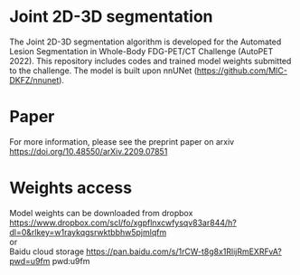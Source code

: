 # Joint 2D-3D segmentation 
The Joint 2D-3D segmentation algorithm is developed for the Automated Lesion Segmentation in Whole-Body FDG-PET/CT Challenge (AutoPET 2022). This repository includes codes and trained model weights submitted to the challenge. The model is built upon nnUNet (https://github.com/MIC-DKFZ/nnunet).

# Paper 
For more information, please see the preprint paper on arxiv https://doi.org/10.48550/arXiv.2209.07851

# Weights access 
Model weights can be downloaded from dropbox https://www.dropbox.com/scl/fo/xgpflnxcwfysqv83ar844/h?dl=0&rlkey=w1raykqgsrwktbbhw5pjmlqfm <br />
or <br />
Baidu cloud storage https://pan.baidu.com/s/1rCW-t8g8x1RlijRmEXRFvA?pwd=u9fm pwd:u9fm 
